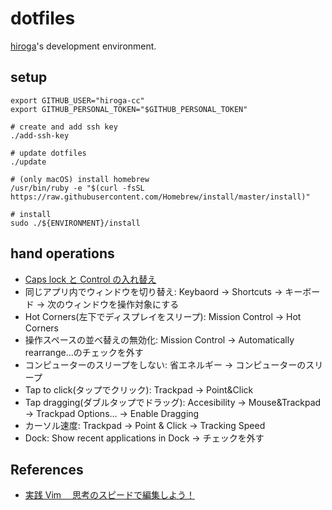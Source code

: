 # dotfiles

[hiroga](https://github.com/hiroga-cc)'s development environment.

## setup

```shell script
export GITHUB_USER="hiroga-cc"
export GITHUB_PERSONAL_TOKEN="$GITHUB_PERSONAL_TOKEN"

# create and add ssh key
./add-ssh-key

# update dotfiles
./update

# (only macOS) install homebrew
/usr/bin/ruby -e "$(curl -fsSL https://raw.githubusercontent.com/Homebrew/install/master/install)"

# install
sudo ./${ENVIRONMENT}/install
```

## hand operations

- [Caps lock と Control の入れ替え](https://pc-karuma.net/mac-keys-modifiers-switch-command-control-caps/)
- 同じアプリ内でウィンドウを切り替え: Keybaord → Shortcuts → キーボード → 次のウィンドウを操作対象にする
- Hot Corners(左下でディスプレイをスリープ): Mission Control → Hot Corners
- 操作スペースの並べ替えの無効化: Mission Control → Automatically rearrange...のチェックを外す
- コンピューターのスリープをしない: 省エネルギー → コンピューターのスリープ
- Tap to click(タップでクリック): Trackpad → Point&Click
- Tap dragging(ダブルタップでドラッグ): Accesibility → Mouse&Trackpad → Trackpad Options... → Enable Dragging
- カーソル速度: Trackpad → Point & Click → Tracking Speed
- Dock: Show recent applications in Dock → チェックを外す

## References

- [実践 Vim 　思考のスピードで編集しよう！](https://amzn.to/2RO11fr)
